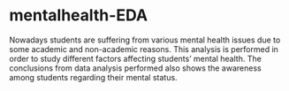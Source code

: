 # mentalhealth-EDA
Nowadays students are suffering from various mental health issues due to some academic and non-academic reasons. This analysis is performed in order to study different factors affecting students’ mental health. The conclusions from data analysis performed also shows the awareness among students regarding their mental status.
